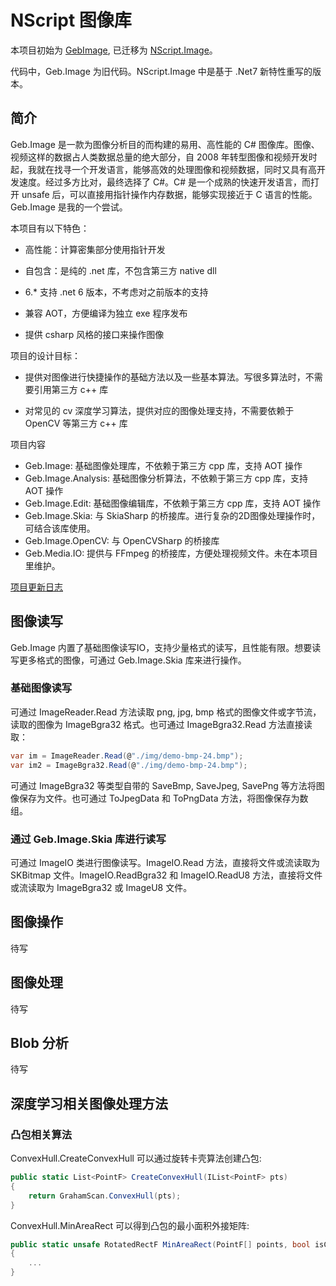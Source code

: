 NScript 图像库
========

本项目初始为 [GebImage](https://github.com/xiaotie/GebImage), 已迁移为 [NScript.Image](https://github.com/nscript-site/NScript.Image)。

代码中，Geb.Image 为旧代码。NScript.Image 中是基于 .Net7 新特性重写的版本。

## 简介

Geb.Image 是一款为图像分析目的而构建的易用、高性能的 C# 图像库。图像、视频这样的数据占人类数据总量的绝大部分，自 2008 年转型图像和视频开发时起，我就在找寻一个开发语言，能够高效的处理图像和视频数据，同时又具有高开发速度。经过多方比对，最终选择了 C#。C# 是一个成熟的快速开发语言，而打开 unsafe 后，可以直接用指针操作内存数据，能够实现接近于 C 语言的性能。Geb.Image 是我的一个尝试。

本项目有以下特色：

- 高性能：计算密集部分使用指针开发

- 自包含：是纯的 .net 库，不包含第三方 native dll

- 6.* 支持 .net 6 版本，不考虑对之前版本的支持

- 兼容 AOT，方便编译为独立 exe 程序发布

- 提供 csharp 风格的接口来操作图像

项目的设计目标：

- 提供对图像进行快捷操作的基础方法以及一些基本算法。写很多算法时，不需要引用第三方 c++ 库

- 对常见的 cv 深度学习算法，提供对应的图像处理支持，不需要依赖于 OpenCV 等第三方 c++ 库

项目内容

- Geb.Image: 基础图像处理库，不依赖于第三方 cpp 库，支持 AOT 操作
- Geb.Image.Analysis: 基础图像分析算法，不依赖于第三方 cpp 库，支持 AOT 操作
- Geb.Image.Edit: 基础图像编辑库，不依赖于第三方 cpp 库，支持 AOT 操作
- Geb.Image.Skia: 与 SkiaSharp 的桥接库。进行复杂的2D图像处理操作时，可结合该库使用。
- Geb.Image.OpenCV: 与 OpenCVSharp 的桥接库
- Geb.Media.IO: 提供与 FFmpeg 的桥接库，方便处理视频文件。未在本项目里维护。


[项目更新日志](doc/Release.md)

## 图像读写

Geb.Image 内置了基础图像读写IO，支持少量格式的读写，且性能有限。想要读写更多格式的图像，可通过 Geb.Image.Skia 库来进行操作。

### 基础图像读写

可通过 ImageReader.Read 方法读取 png, jpg, bmp 格式的图像文件或字节流，读取的图像为 ImageBgra32 格式。也可通过 ImageBgra32.Read 方法直接读取：

```csharp
var im = ImageReader.Read(@"./img/demo-bmp-24.bmp");
var im2 = ImageBgra32.Read(@"./img/demo-bmp-24.bmp");
```

可通过 ImageBgra32 等类型自带的 SaveBmp, SaveJpeg, SavePng 等方法将图像保存为文件。也可通过 ToJpegData 和 ToPngData 方法，将图像保存为数组。

### 通过 Geb.Image.Skia 库进行读写

可通过 ImageIO 类进行图像读写。ImageIO.Read 方法，直接将文件或流读取为 SKBitmap 文件。ImageIO.ReadBgra32 和 ImageIO.ReadU8 方法，直接将文件或流读取为 ImageBgra32 或 ImageU8 文件。

## 图像操作

待写

## 图像处理

待写

## Blob 分析

待写

## 深度学习相关图像处理方法

### 凸包相关算法

ConvexHull.CreateConvexHull 可以通过旋转卡壳算法创建凸包:

```csharp
public static List<PointF> CreateConvexHull(IList<PointF> pts)
{
    return GrahamScan.ConvexHull(pts);
}
```

ConvexHull.MinAreaRect 可以得到凸包的最小面积外接矩阵:

```csharp
public static unsafe RotatedRectF MinAreaRect(PointF[] points, bool isClockwiseConvexHullVertices = false)
{
    ...
}
```